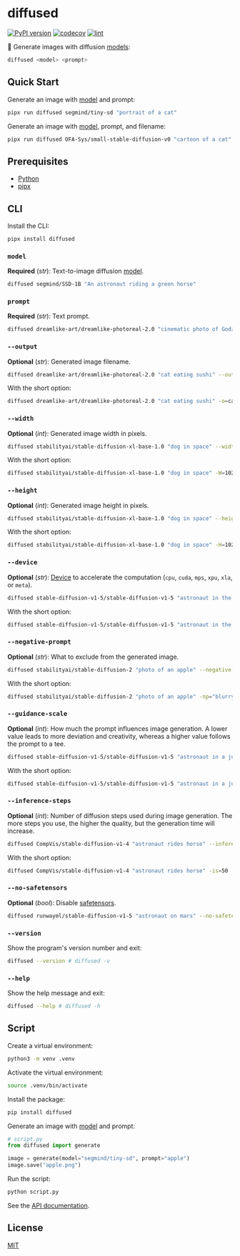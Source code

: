 # diffused

[![PyPI version](https://badgen.net/pypi/v/diffused)](https://pypi.org/project/diffused/)
[![codecov](https://codecov.io/gh/ai-action/diffused/graph/badge.svg?token=fObC6rYkAJ)](https://codecov.io/gh/ai-action/diffused)
[![lint](https://github.com/ai-action/diffused/actions/workflows/lint.yml/badge.svg)](https://github.com/ai-action/diffused/actions/workflows/lint.yml)

🤗 Generate images with diffusion [models](https://huggingface.co/models?pipeline_tag=text-to-image):

```sh
diffused <model> <prompt>
```

## Quick Start

Generate an image with [model](https://huggingface.co/segmind/tiny-sd) and prompt:

```sh
pipx run diffused segmind/tiny-sd "portrait of a cat"
```

Generate an image with [model](https://huggingface.co/OFA-Sys/small-stable-diffusion-v0), prompt, and filename:

```sh
pipx run diffused OFA-Sys/small-stable-diffusion-v0 "cartoon of a cat" --output cat.png
```

## Prerequisites

- [Python](https://www.python.org/)
- [pipx](https://pipx.pypa.io/)

## CLI

Install the CLI:

```sh
pipx install diffused
```

### `model`

**Required** (_str_): Text-to-image diffusion [model](https://huggingface.co/models?pipeline_tag=text-to-image).

```sh
diffused segmind/SSD-1B "An astronaut riding a green horse"
```

### `prompt`

**Required** (_str_): Text prompt.

```sh
diffused dreamlike-art/dreamlike-photoreal-2.0 "cinematic photo of Godzilla eating sushi with a cat in a izakaya, 35mm photograph, film, professional, 4k, highly detailed"
```

### `--output`

**Optional** (_str_): Generated image filename.

```sh
diffused dreamlike-art/dreamlike-photoreal-2.0 "cat eating sushi" --output=cat.jpg
```

With the short option:

```sh
diffused dreamlike-art/dreamlike-photoreal-2.0 "cat eating sushi" -o=cat.jpg
```

### `--width`

**Optional** (_int_): Generated image width in pixels.

```sh
diffused stabilityai/stable-diffusion-xl-base-1.0 "dog in space" --width=1024
```

With the short option:

```sh
diffused stabilityai/stable-diffusion-xl-base-1.0 "dog in space" -W=1024
```

### `--height`

**Optional** (_int_): Generated image height in pixels.

```sh
diffused stabilityai/stable-diffusion-xl-base-1.0 "dog in space" --height=1024
```

With the short option:

```sh
diffused stabilityai/stable-diffusion-xl-base-1.0 "dog in space" -H=1024
```

### `--device`

**Optional** (_str_): [Device](https://pytorch.org/docs/stable/tensor_attributes.html#torch.device) to accelerate the computation (`cpu`, `cuda`, `mps`, `xpu`, `xla`, or `meta`).

```sh
diffused stable-diffusion-v1-5/stable-diffusion-v1-5 "astronaut in the ocean, 8k" --device=cuda
```

With the short option:

```sh
diffused stable-diffusion-v1-5/stable-diffusion-v1-5 "astronaut in the ocean, 8k" -d=cuda
```

### `--negative-prompt`

**Optional** (_str_): What to exclude from the generated image.

```sh
diffused stabilityai/stable-diffusion-2 "photo of an apple" --negative-prompt="blurry, bright photo, red"
```

With the short option:

```sh
diffused stabilityai/stable-diffusion-2 "photo of an apple" -np="blurry, bright photo, red"
```

### `--guidance-scale`

**Optional** (_int_): How much the prompt influences image generation. A lower value leads to more deviation and creativity, whereas a higher value follows the prompt to a tee.

```sh
diffused stable-diffusion-v1-5/stable-diffusion-v1-5 "astronaut in a jungle" --guidance-scale=7.5
```

With the short option:

```sh
diffused stable-diffusion-v1-5/stable-diffusion-v1-5 "astronaut in a jungle" -gs=7.5
```

### `--inference-steps`

**Optional** (_int_): Number of diffusion steps used during image generation. The more steps you use, the higher the quality, but the generation time will increase.

```sh
diffused CompVis/stable-diffusion-v1-4 "astronaut rides horse" --inference-steps=50
```

With the short option:

```sh
diffused CompVis/stable-diffusion-v1-4 "astronaut rides horse" -is=50
```

### `--no-safetensors`

**Optional** (_bool_): Disable [safetensors](https://huggingface.co/docs/diffusers/main/en/using-diffusers/using_safetensors).

```sh
diffused runwayml/stable-diffusion-v1-5 "astronaut on mars" --no-safetensors
```

### `--version`

Show the program's version number and exit:

```sh
diffused --version # diffused -v
```

### `--help`

Show the help message and exit:

```sh
diffused --help # diffused -h
```

## Script

Create a virtual environment:

```sh
python3 -m venv .venv
```

Activate the virtual environment:

```sh
source .venv/bin/activate
```

Install the package:

```sh
pip install diffused
```

Generate an image with [model](https://huggingface.co/segmind/tiny-sd) and prompt:

```py
# script.py
from diffused import generate

image = generate(model="segmind/tiny-sd", prompt="apple")
image.save("apple.png")
```

Run the script:

```sh
python script.py
```

See the [API documentation](https://ai-action.github.io/diffused/diffused/generate.html).

## License

[MIT](https://github.com/ai-action/diffused/blob/master/LICENSE)

